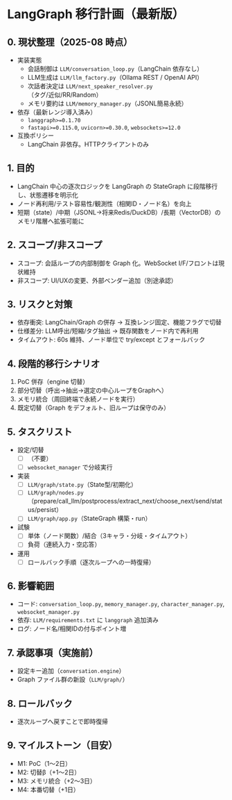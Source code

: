 # LangGraph 移行計画（最新版）

## 0. 現状整理（2025-08 時点）
- 実装実態
  - 会話制御は `LLM/conversation_loop.py`（LangChain 依存なし）
  - LLM生成は `LLM/llm_factory.py`（Ollama REST / OpenAI API）
  - 次話者決定は `LLM/next_speaker_resolver.py`（タグ/近似/RR/Random）
  - メモリ要約は `LLM/memory_manager.py`（JSONL簡易永続）
- 依存（最新レンジ導入済み）
  - `langgraph>=0.1.70`
  - `fastapi>=0.115.0`, `uvicorn>=0.30.0`, `websockets>=12.0`
- 互換ポリシー
  - LangChain 非依存。HTTPクライアントのみ

## 1. 目的
- LangChain 中心の逐次ロジックを LangGraph の StateGraph に段階移行し、状態遷移を明示化
- ノード再利用/テスト容易性/観測性（相関ID・ノード名）を向上
- 短期（state）/中期（JSONL→将来Redis/DuckDB）/長期（VectorDB）のメモリ階層へ拡張可能に

## 2. スコープ/非スコープ
- スコープ: 会話ループの内部制御を Graph 化。WebSocket I/F/フロントは現状維持
- 非スコープ: UI/UXの変更、外部ベンダー追加（別途承認）

## 3. リスクと対策
- 依存衝突: LangChain/Graph の併存 → 互換レンジ固定、機能フラグで切替
- 仕様差分: LLM呼出/短縮/タグ抽出 → 既存関数をノード内で再利用
- タイムアウト: 60s 維持、ノード単位で try/except とフォールバック

## 4. 段階的移行シナリオ
1) PoC 併存（engine 切替）
2) 部分切替（呼出→抽出→選定の中心ループをGraphへ）
3) メモリ統合（周回終端で永続ノードを実行）
4) 既定切替（Graph をデフォルト、旧ループは保守のみ）

## 5. タスクリスト
- 設定/切替
  - [ ] （不要）
  - [ ] `websocket_manager` で分岐実行
- 実装
  - [ ] `LLM/graph/state.py`（State型/初期化）
  - [ ] `LLM/graph/nodes.py`（prepare/call_llm/postprocess/extract_next/choose_next/send/status/persist）
  - [ ] `LLM/graph/app.py`（StateGraph 構築・run）
- 試験
  - [ ] 単体（ノード関数）/結合（3キャラ・分岐・タイムアウト）
  - [ ] 負荷（連続入力・空応答）
- 運用
  - [ ] ロールバック手順（逐次ループへの一時復帰）

## 6. 影響範囲
- コード: `conversation_loop.py`, `memory_manager.py`, `character_manager.py`, `websocket_manager.py`
- 依存: `LLM/requirements.txt` に `langgraph` 追加済み
- ログ: ノード名/相関IDの付与ポイント増

## 7. 承認事項（実施前）
- 設定キー追加（`conversation.engine`）
- Graph ファイル群の新設（`LLM/graph/`）

## 8. ロールバック
- 逐次ループへ戻すことで即時復帰

## 9. マイルストーン（目安）
- M1: PoC（1〜2日）
- M2: 切替β（+1〜2日）
- M3: メモリ統合（+2〜3日）
- M4: 本番切替（+1日）
